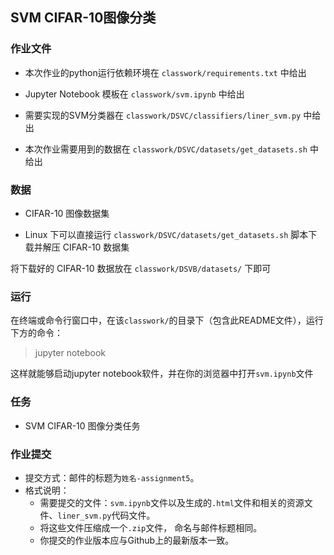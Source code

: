 ## SVM CIFAR-10图像分类

### 作业文件

- 本次作业的python运行依赖环境在 `classwork/requirements.txt` 中给出

- Jupyter Notebook 模板在 `classwork/svm.ipynb` 中给出

- 需要实现的SVM分类器在 `classwork/DSVC/classifiers/liner_svm.py` 中给出

- 本次作业需要用到的数据在 `classwork/DSVC/datasets/get_datasets.sh` 中给出

### 数据

- CIFAR-10 图像数据集

- Linux 下可以直接运行 `classwork/DSVC/datasets/get_datasets.sh` 脚本下载并解压 CIFAR-10 数据集

将下载好的 CIFAR-10 数据放在 `classwork/DSVB/datasets/` 下即可

### 运行

在终端或命令行窗口中，在该`classwork/`的目录下（包含此README文件），运行下方的命令：

> jupyter notebook

这样就能够启动jupyter notebook软件，并在你的浏览器中打开`svm.ipynb`文件

### 任务

- SVM CIFAR-10 图像分类任务

### 作业提交

- 提交方式：邮件的标题为`姓名-assignment5`。
- 格式说明：
  - 需要提交的文件：`svm.ipynb`文件以及生成的`.html`文件和相关的资源文件、`liner_svm.py`代码文件。
  - 将这些文件压缩成一个`.zip`文件， 命名与邮件标题相同。
  - 你提交的作业版本应与Github上的最新版本一致。

